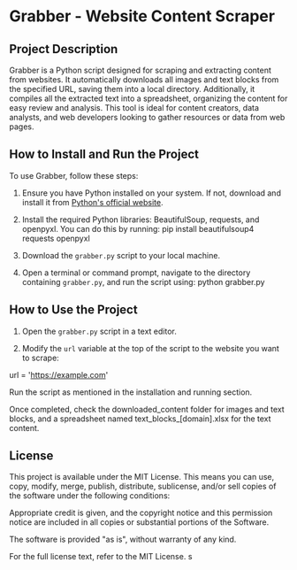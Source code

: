 # Grabber - Website Content Scraper

## Project Description
Grabber is a Python script designed for scraping and extracting content from websites. It automatically downloads all images and text blocks from the specified URL, saving them into a local directory. Additionally, it compiles all the extracted text into a spreadsheet, organizing the content for easy review and analysis. This tool is ideal for content creators, data analysts, and web developers looking to gather resources or data from web pages.

## How to Install and Run the Project
To use Grabber, follow these steps:

1. Ensure you have Python installed on your system. If not, download and install it from [Python's official website](https://www.python.org/downloads/).

2. Install the required Python libraries: BeautifulSoup, requests, and openpyxl. You can do this by running:
pip install beautifulsoup4 requests openpyxl


3. Download the `grabber.py` script to your local machine.

4. Open a terminal or command prompt, navigate to the directory containing `grabber.py`, and run the script using:
python grabber.py


## How to Use the Project
1. Open the `grabber.py` script in a text editor.

2. Modify the `url` variable at the top of the script to the website you want to scrape:

url = 'https://example.com'


Run the script as mentioned in the installation and running section.

Once completed, check the downloaded_content folder for images and text blocks, and a spreadsheet named text_blocks_[domain].xlsx for the text content.

## License

This project is available under the MIT License. This means you can use, copy, modify, merge, publish, distribute, sublicense, and/or sell copies of the software under the following conditions:

Appropriate credit is given, and the copyright notice and this permission notice are included in all copies or substantial portions of the Software.

The software is provided "as is", without warranty of any kind.

For the full license text, refer to the MIT License.
s
